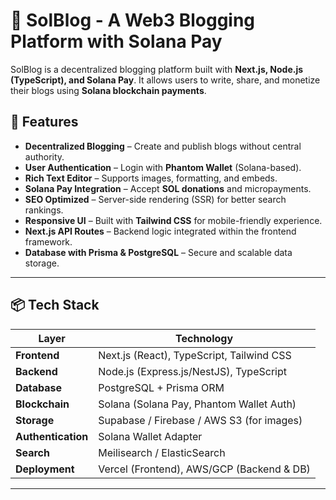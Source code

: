 # 📝 SolBlog - A Web3 Blogging Platform with Solana Pay

SolBlog is a decentralized blogging platform built with **Next.js, Node.js (TypeScript), and Solana Pay**. It allows users to write, share, and monetize their blogs using **Solana blockchain payments**.

## 🚀 Features

- **Decentralized Blogging** – Create and publish blogs without central authority.
- **User Authentication** – Login with **Phantom Wallet** (Solana-based).
- **Rich Text Editor** – Supports images, formatting, and embeds.
- **Solana Pay Integration** – Accept **SOL donations** and micropayments.
- **SEO Optimized** – Server-side rendering (SSR) for better search rankings.
- **Responsive UI** – Built with **Tailwind CSS** for mobile-friendly experience.
- **Next.js API Routes** – Backend logic integrated within the frontend framework.
- **Database with Prisma & PostgreSQL** – Secure and scalable data storage.

---

## 📦 Tech Stack

| Layer        | Technology |
|-------------|-----------|
| **Frontend** | Next.js (React), TypeScript, Tailwind CSS |
| **Backend** | Node.js (Express.js/NestJS), TypeScript |
| **Database** | PostgreSQL + Prisma ORM |
| **Blockchain** | Solana (Solana Pay, Phantom Wallet Auth) |
| **Storage** | Supabase / Firebase / AWS S3 (for images) |
| **Authentication** | Solana Wallet Adapter |
| **Search** | Meilisearch / ElasticSearch |
| **Deployment** | Vercel (Frontend), AWS/GCP (Backend & DB) |

---

